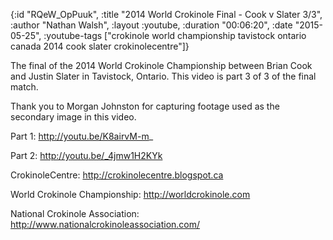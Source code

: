 {:id "RQeW_OpPuuk",
 :title "2014 World Crokinole Final - Cook v Slater 3/3",
 :author "Nathan Walsh",
 :layout :youtube,
 :duration "00:06:20",
 :date "2015-05-25",
 :youtube-tags
 ["crokinole world championship tavistock ontario canada 2014 cook slater crokinolecentre"]}


The final of the 2014 World Crokinole Championship between Brian Cook and Justin Slater in Tavistock, Ontario. This video is part 3 of 3 of the final match.

Thank you to Morgan Johnston for capturing footage used as the secondary image in this video.

Part 1: http://youtu.be/K8airvM-m_

Part 2: http://youtu.be/_4jmw1H2KYk

CrokinoleCentre: http://crokinolecentre.blogspot.ca

World Crokinole Championship: http://worldcrokinole.com

National Crokinole Association: http://www.nationalcrokinoleassociation.com/
